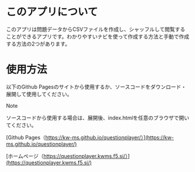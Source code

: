# このアプリについて
このアプリは問題データからCSVファイルを作成し、シャッフルして閲覧することができるアプリです。わかりやすいナビを使って作成する方法と手動で作成する方法の2つがあります。

# 使用方法
以下のGithub Pagesのサイトから使用するか、ソースコードをダウンロード・展開して使用してください。

> [!NOTE]
> ソースコードから使用する場合は、展開後、index.htmlを任意のブラウザで開いてください。

[Github Pages（https://kw-ms.github.io/questionplayer/）](https://kw-ms.github.io/questionplayer/)

[ホームページ（https://questionplayer.kwms.f5.si/）](https://questionplayer.kwms.f5.si/)
